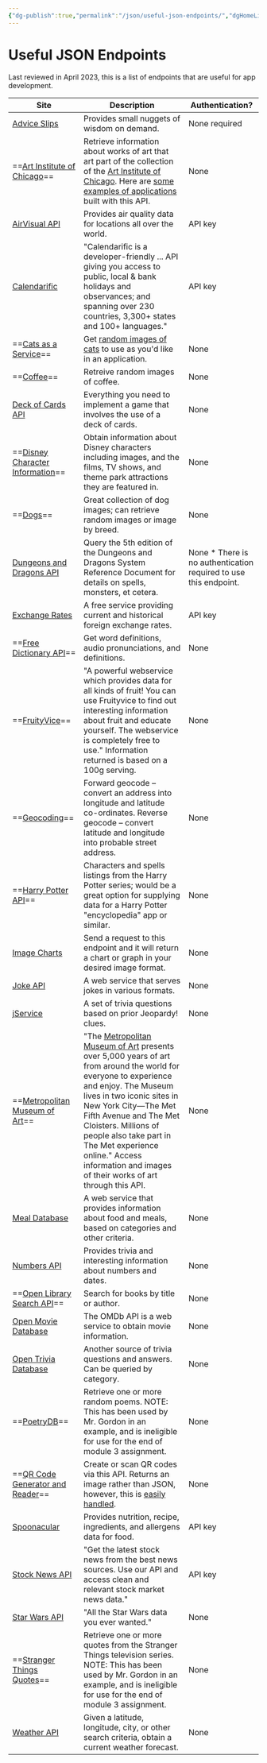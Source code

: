 ```yaml
---
{"dg-publish":true,"permalink":"/json/useful-json-endpoints/","dgHomeLink":false}
---
```


# Useful JSON Endpoints
Last reviewed in April 2023, this is a list of endpoints that are useful for app development.

Site|Description|Authentication?
-|-|-
[Advice Slips](https://api.adviceslip.com)|Provides small nuggets of wisdom on demand.|None required
==[Art Institute of Chicago](https://api.artic.edu/docs/#introduction)==|Retrieve information about works of art that art part of the collection of the [Art Institute of Chicago](https://www.artic.edu). Here are [some examples of applications](https://www.artic.edu/open-access/public-api) built with this API.|None
[AirVisual API](https://api-docs.iqair.com/?version=latest)|Provides air quality data for locations all over the world.|API key
[Calendarific](https://calendarific.com/api-documentation)|"Calendarific is a developer-friendly ... API giving you access to public, local & bank holidays and observances; and spanning over 230 countries, 3,300+ states and 100+ languages."|API key
==[Cats as a Service](https://cataas.com/#/)==|Get [random images of cats](https://cataas.com/cat?json=true) to use as you'd like in an application.|None
==[Coffee](https://coffee.alexflipnote.dev)==|Retreive random images of coffee.|None
[Deck of Cards API](https://deckofcardsapi.com)|Everything you need to implement a game that involves the use of a deck of cards.|None
==[Disney Character Information](https://disneyapi.dev/docs/)==|Obtain information about Disney characters including images, and the films, TV shows, and theme park attractions they are featured in.|None
==[Dogs](https://dog.ceo/dog-api/)==|Great collection of dog images; can retrieve random images or image by breed.|None
[Dungeons and Dragons API](http://www.dnd5eapi.co)|Query the 5th edition of the Dungeons and Dragons System Reference Document for details on spells, monsters, et cetera.|None    * There is no authentication required to use this endpoint.
[Exchange Rates](https://exchangeratesapi.io)|A free service providing current and historical foreign exchange rates.|API key
==[Free Dictionary API](https://dictionaryapi.dev)==|Get word definitions, audio pronunciations, and definitions.|None
==[FruityVice](https://www.fruityvice.com/)==|"A powerful webservice which provides data for all kinds of fruit! You can use Fruityvice to find out interesting information about fruit and educate yourself. The webservice is completely free to use." Information returned is based on a 100g serving.|None
==[Geocoding](https://geocode.maps.co)==|Forward geocode – convert an address into longitude and latitude co-ordinates. Reverse geocode – convert latitude and longitude into probable street address.|None
==[Harry Potter API](https://hp-api.onrender.com)==|Characters and spells listings from the Harry Potter series; would be a great option for supplying data for a Harry Potter "encyclopedia" app or similar.|None
[Image Charts](https://documentation.image-charts.com)|Send a request to this endpoint and it will return a chart or graph in your desired image format.|None
[Joke API](https://github.com/15Dkatz/official_joke_api)|A web service that serves jokes in various formats.|None
[jService](http://jservice.io/)|A set of trivia questions based on prior Jeopardy! clues.|None
==[Metropolitan Museum of Art](https://metmuseum.github.io)==|"The [Metropolitan Museum of Art](https://www.metmuseum.org/) presents over 5,000 years of art from around the world for everyone to experience and enjoy. The Museum lives in two iconic sites in New York City—The Met Fifth Avenue and The Met Cloisters. Millions of people also take part in The Met experience online." Access information and images of their works of art through this API.|None
[Meal Database](https://www.themealdb.com/api.php)|A web service that provides information about food and meals, based on categories and other criteria.|None
[Numbers API](http://numbersapi.com/?ref=apilist.fun#42)|Provides trivia and interesting information about numbers and dates.|None
==[Open Library Search API](https://openlibrary.org/dev/docs/api/search)==|Search for books by title or author.|None
[Open Movie Database](http://www.omdbapi.com)|The OMDb API is a web service to obtain movie information. |None
[Open Trivia Database](https://opentdb.com/api_config.php)|Another source of trivia questions and answers. Can be queried by category. |None
==[PoetryDB](https://github.com/thundercomb/poetrydb#readme)==|Retrieve one or more random poems. NOTE: This has been used by Mr. Gordon in an example, and is ineligible for use for the end of module 3 assignment.|None
==[QR Code Generator and Reader](https://goqr.me/api/)==|Create or scan QR codes via this API. Returns an image rather than JSON, however, this is [easily handled](https://github.com/lcs-rgordon/DataToImage/blob/main/DataToImage.playground/Contents.swift). |None
[Spoonacular](https://spoonacular.com/food-api/docs)|Provides nutrition, recipe, ingredients, and allergens data for food.|API key
[Stock News API](https://stocknewsapi.com/)|"Get the latest stock news from the best news sources. Use our API and access clean and relevant stock market news data."|API key
[Star Wars API](https://swapi.dev/documentation)|"All the Star Wars data you ever wanted."|None
==[Stranger Things Quotes](https://github.com/shadowoff09/strangerthings-quotes)==|Retrieve one or more quotes from the Stranger Things television series. NOTE: This has been used by Mr. Gordon in an example, and is ineligible for use for the end of module 3 assignment.|None
[Weather API](https://www.metaweather.com/api/)|Given a latitude, longitude, city, or other search criteria, obtain a current weather forecast.|None
